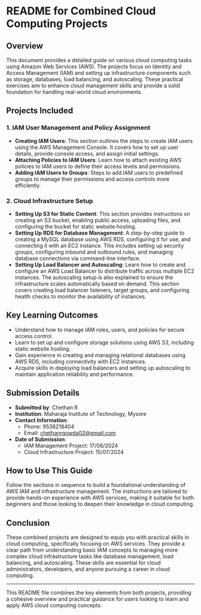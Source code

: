 # README for Combined Cloud Computing Projects

## Overview

This document provides a detailed guide on various cloud computing tasks using Amazon Web Services (AWS). The projects focus on Identity and Access Management (IAM) and setting up infrastructure components such as storage, databases, load balancing, and autoscaling. These practical exercises aim to enhance cloud management skills and provide a solid foundation for handling real-world cloud environments.

## Projects Included

### 1. **IAM User Management and Policy Assignment**

   - **Creating IAM Users**: This section outlines the steps to create IAM users using the AWS Management Console. It covers how to set up user details, provide console access, and assign initial settings.
   - **Attaching Policies to IAM Users**: Learn how to attach existing AWS policies to IAM users to define their access levels and permissions.
   - **Adding IAM Users to Groups**: Steps to add IAM users to predefined groups to manage their permissions and access controls more efficiently.

### 2. **Cloud Infrastructure Setup**

   - **Setting Up S3 for Static Content**: This section provides instructions on creating an S3 bucket, enabling public access, uploading files, and configuring the bucket for static website hosting.
   - **Setting Up RDS for Database Management**: A step-by-step guide to creating a MySQL database using AWS RDS, configuring it for use, and connecting it with an EC2 instance. This includes setting up security groups, configuring inbound and outbound rules, and managing database connections via command-line interface.
   - **Setting Up Load Balancer and Autoscaling**: Learn how to create and configure an AWS Load Balancer to distribute traffic across multiple EC2 instances. The autoscaling setup is also explained to ensure the infrastructure scales automatically based on demand. This section covers creating load balancer listeners, target groups, and configuring health checks to monitor the availability of instances.

## Key Learning Outcomes

- Understand how to manage IAM roles, users, and policies for secure access control.
- Learn to set up and configure storage solutions using AWS S3, including static website hosting.
- Gain experience in creating and managing relational databases using AWS RDS, including connectivity with EC2 instances.
- Acquire skills in deploying load balancers and setting up autoscaling to maintain application reliability and performance.

## Submission Details

- **Submitted by**: Chethan R  
- **Institution**: Maharaja Institute of Technology, Mysore  
- **Contact Information**:  
  - Phone: 9538218404  
  - Email: chethanrgowda02@gmail.com  
- **Date of Submission**:  
  - IAM Management Project: 17/06/2024  
  - Cloud Infrastructure Project: 15/07/2024  

## How to Use This Guide

Follow the sections in sequence to build a foundational understanding of AWS IAM and infrastructure management. The instructions are tailored to provide hands-on experience with AWS services, making it suitable for both beginners and those looking to deepen their knowledge in cloud computing.

## Conclusion

These combined projects are designed to equip you with practical skills in cloud computing, specifically focusing on AWS services. They provide a clear path from understanding basic IAM concepts to managing more complex cloud infrastructure tasks like database management, load balancing, and autoscaling. These skills are essential for cloud administrators, developers, and anyone pursuing a career in cloud computing.

---

This README file combines the key elements from both projects, providing a cohesive overview and practical guidance for users looking to learn and apply AWS cloud computing concepts.
